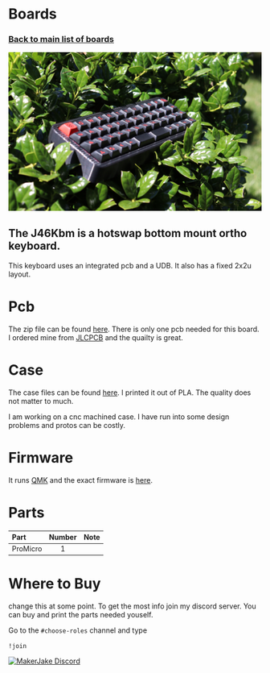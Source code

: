 # Boards
### [Back to main list of boards](https://github.com/MakerJake01/MakerJakes-keyboards) 
![keyboard](J46Kbm.JPG)
## The J46Kbm is a hotswap bottom mount ortho keyboard.
This keyboard uses an integrated pcb and a UDB. It also has a fixed 2x2u layout.  

# Pcb
The zip file can be found [here](). There is only one pcb needed for this board. I ordered mine from [JLCPCB](https://jlcpcb.com) and the quailty is great.  

# Case
The case files can be found [here](). I printed it out of PLA. The quality does not matter to much. 

I am working on a cnc machined case. I have run into some design problems and protos can be costly.

# Firmware 
It runs [QMK](https://qmk.fm) and the exact firmware is [here](). 

# Parts
| Part        | Number      | Note |
| :---        |    :----:   |          ---: |
| ProMicro   | 1           |  |

# Where to Buy 
change this at some point. To get the most info join my discord server. You can buy and print the parts needed youself. 

Go to the `#choose-roles` channel and type 
~~~
!join 
~~~

[![MakerJake Discord](https://img.shields.io/badge/Discord-5865F2?style=for-the-badge&logo=discord&logoColor=white)](https://discord.gg/ktUDJ3w) 